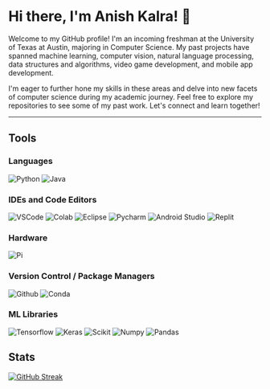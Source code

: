 # Hi there, I'm Anish Kalra! 👋

Welcome to my GitHub profile! I'm an incoming freshman at the University of Texas at Austin, majoring in Computer Science. My past projects have spanned machine learning, computer vision, natural language processing, data structures and algorithms, video game development, and mobile app development.

I'm eager to further hone my skills in these areas and delve into new facets of computer science during my academic journey. Feel free to explore my repositories to see some of my past work. Let's connect and learn together!

---

## Tools

### Languages

![Python](https://img.shields.io/badge/Python-FFD43B?style=for-the-badge&logo=python&logoColor=blue)
![Java](https://img.shields.io/badge/Java-ED8B00?style=for-the-badge&logo=openjdk&logoColor=white)

### IDEs and Code Editors

![VSCode](https://img.shields.io/badge/VSCode-0078D4?style=for-the-badge&logo=visual%20studio%20code&logoColor=white)
![Colab](https://img.shields.io/badge/Colab-F9AB00?style=for-the-badge&logo=googlecolab&color=525252)
![Eclipse](https://img.shields.io/badge/Eclipse-2C2255?style=for-the-badge&logo=eclipse&logoColor=white)
![Pycharm](https://img.shields.io/badge/PyCharm-000000.svg?&style=for-the-badge&logo=PyCharm&logoColor=white)
![Android Studio](https://img.shields.io/badge/Android_Studio-3DDC84?style=for-the-badge&logo=android-studio&logoColor=white)
![Replit](https://img.shields.io/badge/replit-667881?style=for-the-badge&logo=replit&logoColor=white)

### Hardware
![Pi](https://img.shields.io/badge/Raspberry%20Pi-A22846?style=for-the-badge&logo=Raspberry%20Pi&logoColor=white)

### Version Control / Package Managers

![Github](https://img.shields.io/badge/GitHub-100000?style=for-the-badge&logo=github&logoColor=white)
![Conda](https://img.shields.io/badge/conda-342B029.svg?&style=for-the-badge&logo=anaconda&logoColor=white)

### ML Libraries
![Tensorflow](https://img.shields.io/badge/TensorFlow-FF6F00?style=for-the-badge&logo=TensorFlow&logoColor=white)
![Keras](https://img.shields.io/badge/Keras-FF0000?style=for-the-badge&logo=keras&logoColor=white)
![Scikit](https://img.shields.io/badge/scikit_learn-F7931E?style=for-the-badge&logo=scikit-learn&logoColor=white)
![Numpy](https://img.shields.io/badge/Numpy-777BB4?style=for-the-badge&logo=numpy&logoColor=white)
![Pandas](https://img.shields.io/badge/Pandas-2C2D72?style=for-the-badge&logo=pandas&logoColor=white)

## Stats
[![GitHub Streak](https://streak-stats.demolab.com?user=AnishK05&theme=neon-palenight&date_format=M%20j%5B%2C%20Y%5D)](https://git.io/streak-stats)
